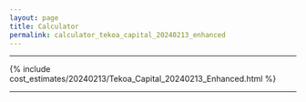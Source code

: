 ```yaml
---
layout: page
title: Calculator
permalink: calculator_tekoa_capital_20240213_enhanced
---
```


___

{% include cost_estimates/20240213/Tekoa_Capital_20240213_Enhanced.html %}

___

